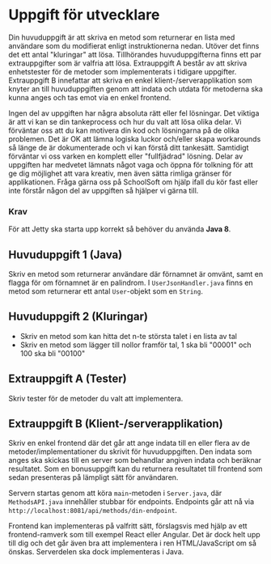 # Uppgift för utvecklare

Din huvuduppgift är att skriva en metod som returnerar en lista med användare som du modifierat enligt instruktionerna
nedan. Utöver det finns det ett antal "kluringar" att lösa. Tillhörandes huvuduppgifterna finns ett par extrauppgifter
som är valfria att lösa. Extrauppgift A består av att skriva enhetstester för de metoder som implementerats i tidigare
uppgifter. Extrauppgift B innefattar att skriva en enkel klient-/serverapplikation som knyter an till huvuduppgiften
genom att indata och utdata för metoderna ska kunna anges och tas emot via en enkel frontend.

Ingen del av uppgiften har några absoluta rätt eller fel lösningar. Det viktiga är att vi kan se din tankeprocess och
hur du valt att lösa olika delar. Vi förväntar oss att du kan motivera din kod och lösningarna på de olika problemen.
Det är OK att lämna logiska luckor och/eller skapa workarounds så länge de är dokumenterade och vi kan förstå ditt
tankesätt. Samtidigt förväntar vi oss varken en komplett eller "fullfjädrad" lösning. Delar av uppgiften har medvetet
lämnats något vaga och öppna för tolkning för att ge dig möjlighet att vara kreativ, men även sätta rimliga gränser för
applikationen. Fråga gärna oss på SchoolSoft om hjälp ifall du kör fast eller inte förstår någon del av uppgiften så
hjälper vi gärna till.

### Krav

För att Jetty ska starta upp korrekt så behöver du använda **Java 8**.

## Huvuduppgift 1 (Java)

Skriv en metod som returnerar användare där förnamnet är omvänt, samt en flagga för om förnamnet är en palindrom.
I `UserJsonHandler.java` finns en metod som returnerar ett antal `User`-objekt som en `String`.

## Huvuduppgift 2 (Kluringar)

- Skriv en metod som kan hitta det n-te största talet i en lista av tal
- Skriv en metod som lägger till nollor framför tal, 1 ska bli "00001" och 100 ska bli "00100"

## Extrauppgift A (Tester)

Skriv tester för de metoder du valt att implementera.

## Extrauppgift B (Klient-/serverapplikation)

Skriv en enkel frontend där det går att ange indata till en eller flera av de metoder/implementationer du skrivit för
huvuduppgiften. Den indata som anges ska skickas till en server som behandlar angiven indata och beräknar resultatet.
Som en bonusuppgift kan du returnera resultatet till frontend som sedan presenteras på lämpligt sätt för användaren.

Servern startas genom att köra `main`-metoden i `Server.java`, där `MethodsAPI.java` innehåller stubbar för endpoints.
Endpoints går att nå via `http://localhost:8081/api/methods/din-endpoint`.

Frontend kan implementeras på valfritt sätt, förslagsvis med hjälp av ett frontend-ramverk som till exempel React eller
Angular. Det är dock helt upp till dig och det går även bra att implementera i ren HTML/JavaScript om så önskas.
Serverdelen ska dock implementeras i Java.
